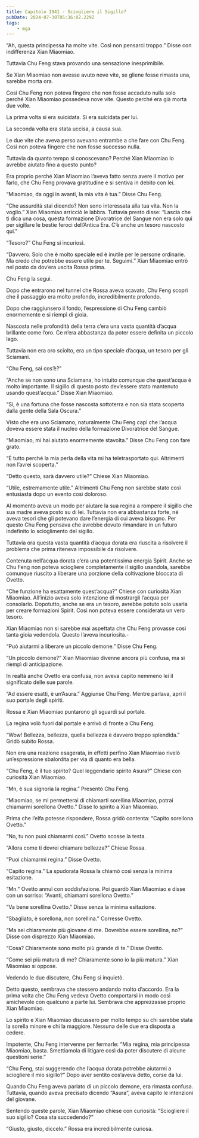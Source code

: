 ```yaml
---
title: Capitolo 1941 - Sciogliere il Sigillo?
pubDate: 2024-07-30T05:36:02.229Z
tags:
    - mga
---
```


“Ah, questa principessa ha molte vite. Così non pensarci troppo.” Disse con indifferenza Xian Miaomiao.

Tuttavia Chu Feng stava provando una sensazione inesprimibile.

Se Xian Miaomiao non avesse avuto nove vite, se gliene fosse rimasta una, sarebbe morta ora.

Così Chu Feng non poteva fingere che non fosse accaduto nulla solo perché Xian Miaomiao possedeva nove vite. Questo perché era già morta due volte.

La prima volta si era suicidata. Si era suicidata per lui.

La seconda volta era stata uccisa, a causa sua.

Le due vite che aveva perso avevano entrambe a che fare con Chu Feng. Così non poteva fingere che non fosse successo nulla.

Tuttavia da quanto tempo si conoscevano? Perché Xian Miaomiao lo avrebbe aiutato fino a questo punto?

Era proprio perché Xian Miaomiao l’aveva fatto senza avere il motivo per farlo, che Chu Feng provava gratitudine e si sentiva in debito con lei.

“Miaomiao, da oggi in avanti, la mia vita è tua.” Disse Chu Feng.

“Che assurdità stai dicendo? Non sono interessata alla tua vita. Non la voglio.” Xian Miaomiao arricciò le labbra. Tuttavia presto disse: “Lascia che ti dica una cosa, questa formazione Divoratrice del Sangue non era solo qui per sigillare le bestie feroci dell’Antica Era. C’è anche un tesoro nascosto qui.”

“Tesoro?” Chu Feng si incuriosì.

“Davvero. Solo che è molto speciale ed è inutile per le persone ordinarie. Ma credo che potrebbe essere utile per te. Seguimi.” Xian Miaomiao entrò nel posto da dov’era uscita Rossa prima.

Chu Feng la seguì.

Dopo che entrarono nel tunnel che Rossa aveva scavato, Chu Feng scoprì che il passaggio era molto profondo, incredibilmente profondo.

Dopo che raggiunsero il fondo, l’espressione di Chu Feng cambiò enormemente e si riempì di gioia.

Nascosta nelle profondità della terra c’era una vasta quantità d’acqua brillante come l’oro. Ce n’era abbastanza da poter essere definita un piccolo lago.

Tuttavia non era oro sciolto, era un tipo speciale d’acqua, un tesoro per gli Sciamani.

“Chu Feng, sai cos’è?”

“Anche se non sono una Sciamana, ho intuito comunque che quest’acqua è molto importante. Il sigillo di questo posto dev’essere stato mantenuto usando quest’acqua.” Disse Xian Miaomiao.

“Sì, è una fortuna che fosse nascosta sottoterra e non sia stata scoperta dalla gente della Sala Oscura.”

Visto che era uno Sciamano, naturalmente Chu Feng capì che l’acqua doveva essere stata il nucleo della formazione Divoratrice del Sangue.

“Miaomiao, mi hai aiutato enormemente stavolta.” Disse Chu Feng con fare grato.

“È tutto perché la mia perla della vita mi ha teletrasportato qui. Altrimenti non l’avrei scoperta.”

“Detto questo, sarà davvero utile?” Chiese Xian Miaomiao.

“Utile, estremamente utile.” Altrimenti Chu Feng non sarebbe stato così entusiasta dopo un evento così doloroso.

Al momento aveva un modo per aiutare la sua regina a rompere il sigillo che sua madre aveva posto su di lei. Tuttavia non era abbastanza forte, né aveva tesori che gli potevano dare l’energia di cui aveva bisogno. Per questo Chu Feng pensava che avrebbe dovuto rimandare in un futuro indefinito lo scioglimento del sigillo.

Tuttavia ora questa vasta quantità d’acqua dorata era riuscita a risolvere il problema che prima riteneva impossibile da risolvere.

Contenuta nell’acqua dorata c’era una potentissima energia Spirit. Anche se Chu Feng non poteva sciogliere completamente il sigillo usandola, sarebbe comunque riuscito a liberare una porzione della coltivazione bloccata di Ovetto.

“Che funzione ha esattamente quest’acqua?” Chiese con curiosità Xian Miaomiao. All’inizio aveva solo intenzione di mostrargli l’acqua per consolarlo. Dopotutto, anche se era un tesoro, avrebbe potuto solo usarla per creare formazioni Spirit. Così non  poteva essere considerata un vero tesoro.

Xian Miaomiao non si sarebbe mai aspettata che Chu Feng provasse così tanta gioia vedendola. Questo l’aveva incuriosita.-

“Può aiutarmi a liberare un piccolo demone.” Disse Chu Feng.

“Un piccolo demone?” Xian Miaomiao divenne ancora più confusa, ma si riempì di anticipazione.

In realtà anche Ovetto era confusa, non aveva capito nemmeno lei il significato delle sue parole.

“Ad essere esatti, è un’Asura.” Aggiunse Chu Feng. Mentre parlava, aprì il suo portale degli spiriti.

Rossa e Xian Miaomiao puntarono gli sguardi sul portale.

La regina volò fuori dal portale e arrivò di fronte a Chu Feng.

“Wow! Bellezza, bellezza, quella bellezza è davvero troppo splendida.” Gridò subito Rossa.

Non era una reazione esagerata, in effetti perfino Xian Miaomiao rivelò un’espressione sbalordita per via di quanto era bella.

“Chu Feng, è il tuo spirito? Quel leggendario spirito Asura?” Chiese con curiosità Xian Miaomiao.

“Mn, è sua signoria la regina.” Presentò Chu Feng.

“Miaomiao, se mi permetterai di chiamarti sorellina Miaomiao, potrai chiamarmi sorellona Ovetto.” Disse lo spirito a Xian Miaomiao.

Prima che l’elfa potesse rispondere, Rossa gridò contenta: “Capito sorellona Ovetto.”

“No, tu non puoi chiamarmi così.” Ovetto scosse la testa.

“Allora come ti dovrei chiamare bellezza?” Chiese Rossa.

“Puoi chiamarmi regina.” Disse Ovetto.

“Capito regina.” La spudorata Rossa la chiamò così senza la minima esitazione.

“Mn.” Ovetto annuì con soddisfazione. Poi guardò Xian Miaomiao e disse con un sorriso: “Avanti, chiamami sorellona Ovetto.”

“Va bene sorellina Ovetto.” Disse senza la minima esitazione.

“Sbagliato, è sorellona, non sorellina.” Corresse Ovetto.

“Ma sei chiaramente più giovane di me. Dovrebbe essere sorellina, no?” Disse con disprezzo Xian Miaomiao.

“Cosa? Chiaramente sono molto più grande di te.” Disse Ovetto.

“Come sei più matura di me? Chiaramente sono io la più matura.” Xian Miaomiao si oppose.

Vedendo le due discutere, Chu Feng si inquietò.

Detto questo, sembrava che stessero andando molto d’accordo. Era la prima volta che Chu Feng vedeva Ovetto comportarsi in modo così amichevole con qualcuno a parte lui. Sembrava che apprezzasse proprio Xian Miaomiao.

Lo spirito e Xian Miaomiao discussero per molto tempo su chi sarebbe stata la sorella minore e chi la maggiore. Nessuna delle due era disposta a cedere.

Impotente, Chu Feng intervenne per fermarle: “Mia regina, mia principessa Miaomiao, basta. Smettiamola di litigare così da poter discutere di alcune questioni serie.”

“Chu Feng, stai suggerendo che l’acqua dorata potrebbe aiutarmi a sciogliere il mio sigillo?” Dopo aver sentito cos’aveva detto, corse da lui.

Quando Chu Feng aveva parlato di un piccolo demone, era rimasta confusa. Tuttavia, quando aveva precisato dicendo “Asura”, aveva capito le intenzioni del giovane.

Sentendo queste parole, Xian Miaomiao chiese con curiosità: “Sciogliere il suo sigillo? Cosa sta succedendo?”

“Giusto, giusto, diccelo.” Rossa era incredibilmente curiosa.



